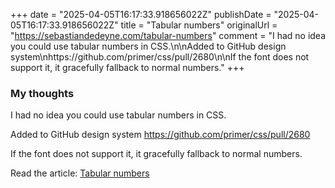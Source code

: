 +++
date = "2025-04-05T16:17:33.918656022Z"
publishDate = "2025-04-05T16:17:33.918656022Z"
title = "Tabular numbers"
originalUrl = "https://sebastiandedeyne.com/tabular-numbers"
comment = "I had no idea you could use tabular numbers in CSS.\n\nAdded to GitHub design system\nhttps://github.com/primer/css/pull/2680\n\nIf the font does not support it, it gracefully fallback to normal numbers."
+++

### My thoughts

I had no idea you could use tabular numbers in CSS.

Added to GitHub design system
https://github.com/primer/css/pull/2680

If the font does not support it, it gracefully fallback to normal numbers.

Read the article: [Tabular numbers](https://sebastiandedeyne.com/tabular-numbers)
